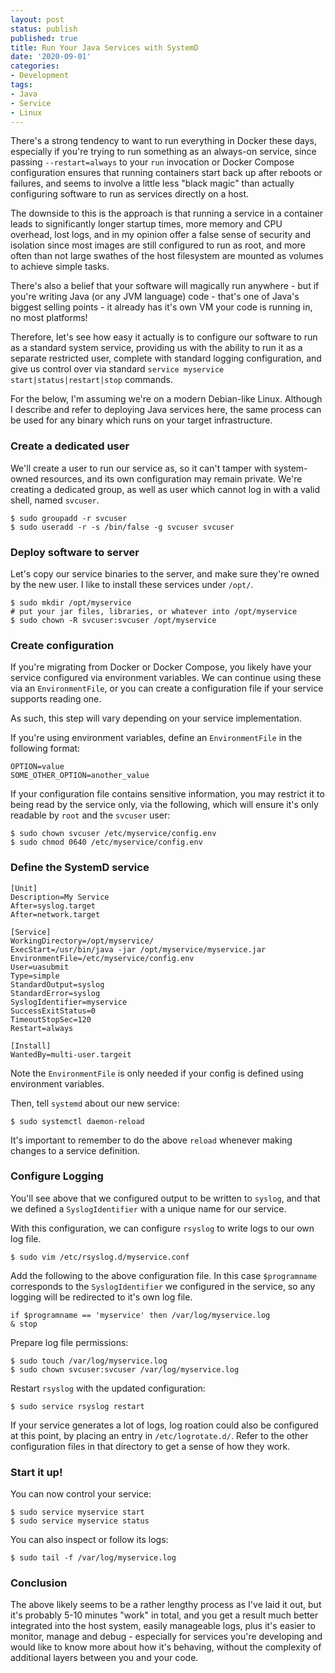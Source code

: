 ```yaml
---
layout: post
status: publish
published: true
title: Run Your Java Services with SystemD 
date: '2020-09-01'
categories:
- Development
tags:
- Java
- Service
- Linux
---
```


There's a strong tendency to want to run everything in Docker these days, 
especially if you're trying to run something as an always-on service, since
passing  `--restart=always` to your `run` invocation or Docker Compose 
configuration ensures that running containers start back up after reboots or
failures, and seems to involve a little less "black magic" than actually 
configuring software to run as services directly on a host.

The downside to this is the approach is that running a service in a container
leads to significantly longer startup times, more memory and CPU overhead, lost
logs, and in my opinion offer a false sense of security and isolation since 
most images are still configured to run as root, and more often than not large
swathes of the host filesystem are mounted as volumes to achieve simple tasks.

There's also a belief that your software will magically run anywhere - but if
you're writing Java (or any JVM language) code - that's one of Java's biggest
selling points - it already has it's own VM your code is running in, no most 
platforms!

Therefore, let's see how easy it actually is to configure our software to run 
as a standard system service, providing us with the ability to run it as a 
separate restricted user, complete with standard logging configuration, and
give us control over via standard `service myservice start|status|restart|stop`
commands.

For the below, I'm assuming we're on a modern Debian-like Linux. Although I
describe and refer to deploying Java services here, the same process can be 
used for any binary which runs on your target infrastructure.

### Create a dedicated user

We'll create a user to run our service as, so it can't tamper with system-owned 
resources, and its own configuration may remain private. We're creating a 
dedicated group, as well as user which cannot log in with a valid shell, named
`svcuser`.

```
$ sudo groupadd -r svcuser
$ sudo useradd -r -s /bin/false -g svcuser svcuser
```

### Deploy software to server

Let's copy our service binaries to the server, and make sure they're owned by
the new user. I like to install these services under `/opt/`.

```
$ sudo mkdir /opt/myservice
# put your jar files, libraries, or whatever into /opt/myservice
$ sudo chown -R svcuser:svcuser /opt/myservice
```

### Create configuration

If you're migrating from Docker or Docker Compose, you likely have your service
configured via environment variables. We can continue using these via an 
`EnvironmentFile`, or you can create a configuration file if your service
supports reading one.

As such, this step will vary depending on your service implementation.

If you're using environment variables, define an `EnvironmentFile` in the 
following format:

```
OPTION=value
SOME_OTHER_OPTION=another_value
```

If your configuration file contains sensitive information, you may restrict it 
to being read by the service only, via the following, which will ensure it's
only readable by `root` and the `svcuser` user:

```
$ sudo chown svcuser /etc/myservice/config.env
$ sudo chmod 0640 /etc/myservice/config.env
```

### Define the SystemD service

```
[Unit]
Description=My Service
After=syslog.target
After=network.target
   
[Service]
WorkingDirectory=/opt/myservice/
ExecStart=/usr/bin/java -jar /opt/myservice/myservice.jar
EnvironmentFile=/etc/myservice/config.env
User=uasubmit
Type=simple
StandardOutput=syslog
StandardError=syslog
SyslogIdentifier=myservice
SuccessExitStatus=0
TimeoutStopSec=120
Restart=always
   
[Install]
WantedBy=multi-user.targeit
```

Note the `EnvironmentFile` is only needed if your config is defined using 
environment variables.

Then, tell `systemd` about our new service:

```
$ sudo systemctl daemon-reload
```

It's important to remember to do the above `reload` whenever making changes to
a service definition.

### Configure Logging

You'll see above that we configured output to be written to `syslog`, and that
we defined a `SyslogIdentifier` with a unique name for our service.

With this configuration, we can configure `rsyslog` to write logs to our own 
log file. 

```
$ sudo vim /etc/rsyslog.d/myservice.conf
```

Add the following to the above configuration file. In this case `$programname`
corresponds to the `SyslogIdentifier` we configured in the service, so any
logging will be redirected to it's own log file.

```
if $programname == 'myservice' then /var/log/myservice.log
& stop
```

Prepare log file permissions:

```
$ sudo touch /var/log/myservice.log
$ sudo chown svcuser:svcuser /var/log/myservice.log
```

Restart `rsyslog` with the updated configuration:

```
$ sudo service rsyslog restart
```

If your service generates a lot of logs, log roation could also be configured
at this point, by placing an entry in `/etc/logrotate.d/`. Refer to the other
configuration files in that directory to get a sense of how they work.

### Start it up!

You can now control your service:

```
$ sudo service myservice start
$ sudo service myservice status
```

You can also inspect or follow its logs:

```
$ sudo tail -f /var/log/myservice.log
```

### Conclusion

The above likely seems to be a rather lengthy process as I've laid it out, but
it's probably 5-10 minutes "work" in total, and you get a result much better 
integrated into the host system, easily manageable logs, plus it's easier to
monitor, manage and debug - especially for services you're developing and would
like to know more about how it's behaving, without the complexity of additional
layers between you and your code.
